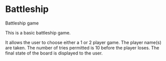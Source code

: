 # Battleship
Battleship game

This is a basic battleship game.

It allows the user to choose either a 1 or 2 player game.
The player name(s) are taken.
The number of tries permitted is 10 before the player loses.
The final state of the board is displayed to the user.
